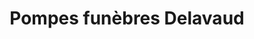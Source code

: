 ---
title: "Pompes funèbres Delavaud"
url: /carentoir/pompes-funebres-delavaud/
shop: Bestattungen
---